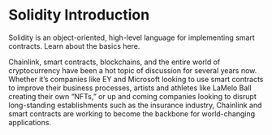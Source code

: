 # Solidity Introduction

<GradientTextWrapp>
  Solidity is an object-oriented, high-level language for implementing smart contracts. Learn about the basics here.
</GradientTextWrapp>

Chainlink, smart contracts, blockchains, and the entire world of cryptocurrency have been a hot topic of discussion for several years now. Whether it’s companies like EY and Microsoft looking to use smart contracts to improve their business processes, artists and athletes like LaMelo Ball creating their own “NFTs,” or up and coming companies looking to disrupt long-standing establishments such as the insurance industry, Chainlink and smart contracts are working to become the backbone for world-changing applications.
